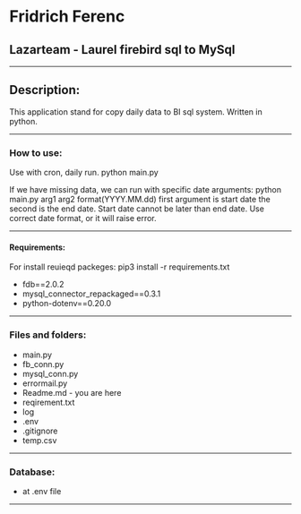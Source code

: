 # Fridrich Ferenc

## Lazarteam - Laurel firebird sql to MySql

---

## Description:

This application stand for copy daily data to BI sql system.
Written in python.

---

### **How to use:**

Use with cron, daily run.
python main.py

If we have missing data, we can run with specific date arguments:
python main.py arg1 arg2 format(YYYY.MM.dd)
first argument is start date the second is the end date.
Start date cannot be later than end date.
Use correct date format, or it will raise error.

---

#### **Requirements:**

For install reuieqd packeges: pip3 install -r requirements.txt

- fdb==2.0.2
- mysql_connector_repackaged==0.3.1
- python-dotenv==0.20.0

---

### **Files and folders:**

- main.py
- fb_conn.py
- mysql_conn.py
- errormail.py
- Readme.md - you are here
- reqirement.txt
- log
- .env
- .gitignore
- temp.csv

---

### **Database:**

- at .env file

---
